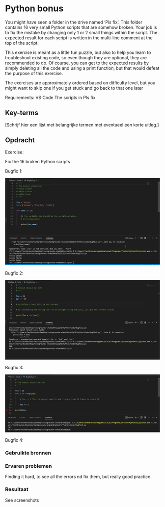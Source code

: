 # Python bonus

You might have seen a folder in the drive named ‘Pls fix’. This folder contains 16 very small Python scripts that are somehow broken. Your job is to fix the mistake by changing only 1 or 2 small things within the script. The expected result for each script is written in the multi-line comment at the top of the script.

This exercise is meant as a little fun puzzle, but also to help you learn to troubleshoot existing code, so even though they are optional, they are recommended to do.
Of course, you can get to the expected results by simply deleting all the code and using a print function, but that would defeat the purpose of this exercise.

The exercises are approximately ordered based on difficulty level, but you might want to skip one if you get stuck and go back to that one later

Requirements:
VS Code
The scripts in Pls fix


## Key-terms
[Schrijf hier een lijst met belangrijke termen met eventueel een korte uitleg.]

## Opdracht

Exercise:

Fix the 16 broken Python scripts

Bugfix 1:

![Alt text](../../00_includes/Python/Bugfixes/Bugfix1.jpg)

Bugfix 2:

![Alt text](../../00_includes/Python/Bugfixes/Bugfix2.jpg)

Bugfix 3:

![Alt text](../../00_includes/Python/Bugfixes/Bugfix3.jpg)

Bugfix 4:


### Gebruikte bronnen


### Ervaren problemen

Finding it hard, to see all the errors nd fix them, but really good practice.

### Resultaat

See screenshots